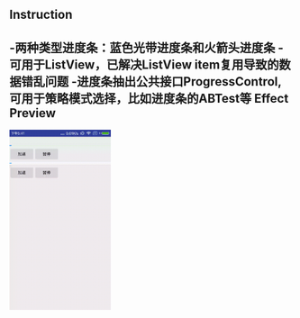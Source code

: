 Instruction
-
-两种类型进度条：蓝色光带进度条和火箭头进度条
-可用于ListView，已解决ListView item复用导致的数据错乱问题
-进度条抽出公共接口ProgressControl,可用于策略模式选择，比如进度条的ABTest等
Effect Preview
-
<img src="https://github.com/vip001/ProgressView/blob/master/instruction/demo.gif" height="320px"/>

